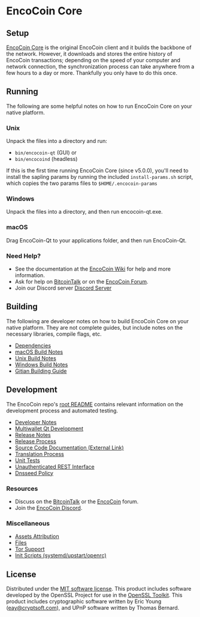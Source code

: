 EncoCoin Core
=============

Setup
---------------------
[EncoCoin Core](http://encocoin.org/wallet) is the original EncoCoin client and it builds the backbone of the network. However, it downloads and stores the entire history of EncoCoin transactions; depending on the speed of your computer and network connection, the synchronization process can take anywhere from a few hours to a day or more. Thankfully you only have to do this once.

Running
---------------------
The following are some helpful notes on how to run EncoCoin Core on your native platform.

### Unix

Unpack the files into a directory and run:

- `bin/encocoin-qt` (GUI) or
- `bin/encocoind` (headless)

If this is the first time running EncoCoin Core (since v5.0.0), you'll need to install the sapling params by running the included `install-params.sh` script, which copies the two params files to `$HOME/.encocoin-params`

### Windows

Unpack the files into a directory, and then run encocoin-qt.exe.

### macOS

Drag EncoCoin-Qt to your applications folder, and then run EncoCoin-Qt.

### Need Help?

* See the documentation at the [EncoCoin Wiki](https://github.com/EncoCoin-Project/EncoCoin/wiki)
for help and more information.
* Ask for help on [BitcoinTalk](https://bitcointalk.org/index.php?topic=1262920.0) or on the [EncoCoin Forum](http://forum.encocoin.org/).
* Join our Discord server [Discord Server](https://discord.encocoin.org)

Building
---------------------
The following are developer notes on how to build EncoCoin Core on your native platform. They are not complete guides, but include notes on the necessary libraries, compile flags, etc.

- [Dependencies](dependencies.md)
- [macOS Build Notes](build-osx.md)
- [Unix Build Notes](build-unix.md)
- [Windows Build Notes](build-windows.md)
- [Gitian Building Guide](gitian-building.md)

Development
---------------------
The EncoCoin repo's [root README](/README.md) contains relevant information on the development process and automated testing.

- [Developer Notes](developer-notes.md)
- [Multiwallet Qt Development](multiwallet-qt.md)
- [Release Notes](release-notes.md)
- [Release Process](release-process.md)
- [Source Code Documentation (External Link)](https://www.fuzzbawls.pw/encocoin/doxygen/)
- [Translation Process](translation_process.md)
- [Unit Tests](unit-tests.md)
- [Unauthenticated REST Interface](REST-interface.md)
- [Dnsseed Policy](dnsseed-policy.md)

### Resources
* Discuss on the [BitcoinTalk](https://bitcointalk.org/index.php?topic=1262920.0) or the [EncoCoin](http://forum.encocoin.org/) forum.
* Join the [EncoCoin Discord](https://discord.encocoin.org).

### Miscellaneous
- [Assets Attribution](assets-attribution.md)
- [Files](files.md)
- [Tor Support](tor.md)
- [Init Scripts (systemd/upstart/openrc)](init.md)

License
---------------------
Distributed under the [MIT software license](/COPYING).
This product includes software developed by the OpenSSL Project for use in the [OpenSSL Toolkit](https://www.openssl.org/). This product includes
cryptographic software written by Eric Young ([eay@cryptsoft.com](mailto:eay@cryptsoft.com)), and UPnP software written by Thomas Bernard.
